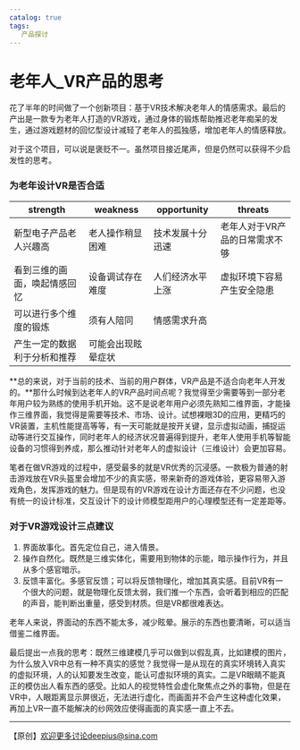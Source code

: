 ```yaml
---
catalog: true
tags:
   产品探讨
---
```


# 老年人_VR产品的思考

花了半年的时间做了一个创新项目：基于VR技术解决老年人的情感需求。最后的产出是一款专为老年人打造的VR游戏，通过身体的锻炼帮助推迟老年痴呆的发生，通过游戏题材的回忆型设计减轻了老年人的孤独感，增加老年人的情感释放。

对于这个项目，可以说是褒贬不一。虽然项目接近尾声，但是仍然可以获得不少启发性的思考。

### 为老年设计VR是否合适

| strength                     | weakness           | opportunity      | threats                        |
| ---------------------------- | ------------------ | ---------------- | ------------------------------ |
| 新型电子产品老人兴趣高       | 老人操作稍显困难   | 技术发展十分迅速 | 老年人对于VR产品的日常需求不够 |
| 看到三维的画面，唤起情感回忆 | 设备调试存在难度   | 人们经济水平上涨 | 虚拟环境下容易产生安全隐患     |
| 可以进行多个维度的锻炼       | 须有人陪同         | 情感需求升高     |                                |
| 产生一定的数据利于分析和推荐 | 可能会出现眩晕症状 |                  |                                |

**总的来说，对于当前的技术、当前的用户群体，VR产品是不适合向老年人开发的。**那什么时候到达老年人的VR产品时间点呢？我觉得至少需要等到一部分老年用户较为熟练的使用手机开始。这不是说老年用户必须先熟知二维界面，才能操作三维界面，我觉得是需要等技术、市场、设计。试想裸眼3D的应用，更精巧的VR装置，主机性能提高等等，有一天可能就是按开关键，显示虚拟动画，捕捉运动等进行交互操作，同时老年人的经济状况普遍得到提升，老年人使用手机等智能设备的习惯得到养成，那么推动针对老年人的虚拟设计（三维设计）会更加容易。

笔者在做VR游戏的过程中，感受最多的就是VR优秀的沉浸感。一款极为普通的射击游戏放在VR头盔里会增加不少的真实感，带来新奇的游戏体验，更容易带入游戏角色，发挥游戏的魅力。但是现有的VR游戏在设计方面还存在不少问题，也没有统一的设计标准，交互设计下的设计师模型距用户的心理模型还有一定差距等。

### 对于VR游戏设计三点建议

1. 界面故事化。首先定位自己，进入情景。
2. 操作自然化。既然是三维实体化，需要用到物体的示能，暗示操作行为，并且从多个感官暗示。
3. 反馈丰富化。多感官反馈；可以将反馈物理化，增加其真实感。目前VR有一个很大的问题，就是物理化反馈太弱，我们推一个东西，会听着到相应的匹配的声音，能判断出重量，感受到材质。但是VR都很难表达。

老年人来说，界面动的东西不能太多，减少眩晕。展示的东西也要清晰，可以适当借鉴二维界面。

最后提出一点我的思考：既然三维建模几乎可以做到以假乱真，比如建模的图片，为什么放入VR中总有一种不真实的感觉？我觉得一是从现在的真实环境转入真实的虚拟环境，人的认知要发生改变，能认可虚拟环境的真实。二是VR眼睛不能真正的模仿出人看东西的感受。比如人的视觉特性会虚化聚焦点之外的事物，但是在VR中，人眼距离显示屏很近，无法进行虚化，而画面并不会产生这种虚化效果，再加上VR一直不能解决的纱网效应使得画面的真实感一直上不去。

------

【原创】欢迎更多讨论deepius@sina.com
